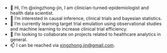 - 👋 Hi, I’m @xingzhong-jin, I am clinician-turned-epidemiologist and health data scientist. 
- 👀 I’m interested in causal inference, clinical trials and bayesian statistics.
- 🌱 I’m currently learning target trial emulation using observational studies and machine learning to increase clinical trial efficiency. 
- 💞️ I’m looking to collaborate on projects related to healthcare analytics in general.
- 📫 I can be reached via xingzhong.jin@gmail.com. 

<!---
xingzhong-jin/xingzhong-jin is a ✨ special ✨ repository because its `README.md` (this file) appears on your GitHub profile.
You can click the Preview link to take a look at your changes.
--->
